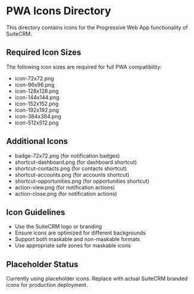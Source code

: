 # PWA Icons Directory

This directory contains icons for the Progressive Web App functionality of SuiteCRM.

## Required Icon Sizes

The following icon sizes are required for full PWA compatibility:

- icon-72x72.png
- icon-96x96.png
- icon-128x128.png
- icon-144x144.png
- icon-152x152.png
- icon-192x192.png
- icon-384x384.png
- icon-512x512.png

## Additional Icons

- badge-72x72.png (for notification badges)
- shortcut-dashboard.png (for dashboard shortcut)
- shortcut-contacts.png (for contacts shortcut)
- shortcut-accounts.png (for accounts shortcut)
- shortcut-opportunities.png (for opportunities shortcut)
- action-view.png (for notification actions)
- action-close.png (for notification actions)

## Icon Guidelines

- Use the SuiteCRM logo or branding
- Ensure icons are optimized for different backgrounds
- Support both maskable and non-maskable formats
- Use appropriate safe zones for maskable icons

## Placeholder Status

Currently using placeholder icons. Replace with actual SuiteCRM branded icons for production deployment.
